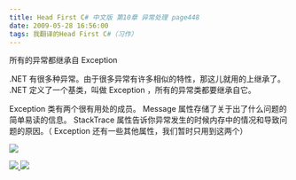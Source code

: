 ```yaml
---
title: Head First C# 中文版 第10章 异常处理 page448
date: 2009-05-28 16:56:00
tags: 我翻译的Head First C#（习作）
---
```

所有的异常都继承自  Exception

  

.NET  有很多种异常。由于很多异常有许多相似的特性，那这儿就用的上继承了。  .NET  定义了一个基类，叫做  Exception
，所有的异常类都要继承自它。

  

Exception  类有两个很有用处的成员。  Message  属性存储了关于出了什么问题的简单易读的信息。  StackTrace
属性告诉你异常发生的时候内存中的情况和导致问题的原因。（  Exception  还有一些其他属性，我们暂时只用到这两个）

  

![](http://student.csdn.net/attachment/200905/28/39098_1243501005nr8R.jpg)



[ ![](https://profile.csdnimg.cn/5/2/5/3_cuipengfei1)
![](https://g.csdnimg.cn/static/user-reg-year/1x/11.png)
](https://blog.csdn.net/cuipengfei1)





